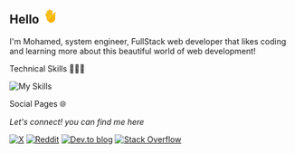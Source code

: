 ##  Hello <img src="images/wave.webp" alt="wave-gif" width="25px">
  
I'm Mohamed, system engineer, FullStack web developer that likes coding and learning more about this beautiful world of web development!
  

Technical Skills 👨🏻‍💻

![My Skills](https://skillicons.dev/icons?i=html,css,js,ts,react,tailwind,materialui,styledcomponents,express,php,laravel,mysql,mongodb,git,linux)


Social Pages 🌐

<p align="center">
   
   <p align="center">

   <i>Let's connect! you can find me here</i>
  
  </p>

[![X](https://img.shields.io/badge/X-%23000000.svg?style=for-the-badge&logo=X&logoColor=white)](https://x.com/AbbjMohamed)
[![Reddit](https://img.shields.io/badge/Reddit-%23FF4500.svg?style=for-the-badge&logo=Reddit&logoColor=white)](https://www.reddit.com/user/MohamedABBJ/submitted/)
[![Dev.to blog](https://img.shields.io/badge/dev.to-0A0A0A?style=for-the-badge&logo=dev.to&logoColor=white)](https://dev.to/mohamedabbj)
[![Stack Overflow](https://img.shields.io/badge/-Stackoverflow-FE7A16?style=for-the-badge&logo=stack-overflow&logoColor=white)](https://stackoverflow.com/users/23245277/mohamedabbj)
  

</p>





